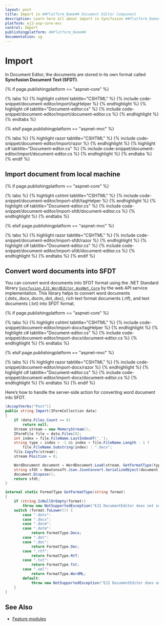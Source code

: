 ```yaml
---
layout: post
title: Import in ##Platform_Name## Document Editor Component
description: Learn here all about import in Syncfusion ##Platform_Name## Document Editor component of Syncfusion Essential JS 2 and more.
platform: ej2-asp-core-mvc
control: Import
publishingplatform: ##Platform_Name##
documentation: ug
---
```



# Import

In Document Editor, the documents are stored in its own format called **Syncfusion Document Text (SFDT)**.

{% if page.publishingplatform == "aspnet-core" %}

{% tabs %}
{% highlight cshtml tabtitle="CSHTML" %}
{% include code-snippet/document-editor/import/tagHelper %}
{% endhighlight %}
{% highlight c# tabtitle="Document-editor.cs" %}
{% include code-snippet/document-editor/import/document-editor.cs %}
{% endhighlight %}
{% endtabs %}

{% elsif page.publishingplatform == "aspnet-mvc" %}

{% tabs %}
{% highlight razor tabtitle="CSHTML" %}
{% include code-snippet/document-editor/import/razor %}
{% endhighlight %}
{% highlight c# tabtitle="Document-editor.cs" %}
{% include code-snippet/document-editor/import/document-editor.cs %}
{% endhighlight %}
{% endtabs %}
{% endif %}



## Import document from local machine

{% if page.publishingplatform == "aspnet-core" %}

{% tabs %}
{% highlight cshtml tabtitle="CSHTML" %}
{% include code-snippet/document-editor/import-sfdt/tagHelper %}
{% endhighlight %}
{% highlight c# tabtitle="Document-editor.cs" %}
{% include code-snippet/document-editor/import-sfdt/document-editor.cs %}
{% endhighlight %}
{% endtabs %}

{% elsif page.publishingplatform == "aspnet-mvc" %}

{% tabs %}
{% highlight razor tabtitle="CSHTML" %}
{% include code-snippet/document-editor/import-sfdt/razor %}
{% endhighlight %}
{% highlight c# tabtitle="Document-editor.cs" %}
{% include code-snippet/document-editor/import-sfdt/document-editor.cs %}
{% endhighlight %}
{% endtabs %}
{% endif %}



## Convert word documents into SFDT

You can convert word documents into SFDT format using the .NET Standard library [`Syncfusion.EJ2.WordEditor.AspNet.Core`](<https://www.nuget.org/packages/Syncfusion.EJ2.WordEditor.AspNet.Core/>) by the web API service implementation. This library helps to convert word documents (.dotx,.docx,.docm,.dot,.doc), rich text format documents (.rtf), and text documents (.txt) into SFDT format.

{% if page.publishingplatform == "aspnet-core" %}

{% tabs %}
{% highlight cshtml tabtitle="CSHTML" %}
{% include code-snippet/document-editor/import-docx/tagHelper %}
{% endhighlight %}
{% highlight c# tabtitle="Document-editor.cs" %}
{% include code-snippet/document-editor/import-docx/document-editor.cs %}
{% endhighlight %}
{% endtabs %}

{% elsif page.publishingplatform == "aspnet-mvc" %}

{% tabs %}
{% highlight razor tabtitle="CSHTML" %}
{% include code-snippet/document-editor/import-docx/razor %}
{% endhighlight %}
{% highlight c# tabtitle="Document-editor.cs" %}
{% include code-snippet/document-editor/import-docx/document-editor.cs %}
{% endhighlight %}
{% endtabs %}
{% endif %}



Here’s how to handle the server-side action for converting word document into SFDT.

```csharp
[AcceptVerbs("Post")]
public string Import(IFormCollection data)
{
    if (data.Files.Count == 0)
        return null;
    Stream stream = new MemoryStream();
    IFormFile file = data.Files[0];
    int index = file.FileName.LastIndexOf('.');
    string type = index > -1 && index < file.FileName.Length - 1 ?
        file.FileName.Substring(index) : ".docx";
    file.CopyTo(stream);
    stream.Position = 0;

    WordDocument document = WordDocument.Load(stream, GetFormatType(type.ToLower()));
    string sfdt = Newtonsoft.Json.JsonConvert.SerializeObject(document);
    document.Dispose();
    return sfdt;
}

internal static FormatType GetFormatType(string format)
{
    if (string.IsNullOrEmpty(format))
        throw new NotSupportedException("EJ2 DocumentEditor does not support this file format.");
    switch (format.ToLower()) {
        case ".dotx":
        case ".docx":
        case ".docm":
        case ".dotm":
            return FormatType.Docx;
        case ".dot":
        case ".doc":
            return FormatType.Doc;
        case ".rtf":
            return FormatType.Rtf;
        case ".txt":
            return FormatType.Txt;
        case ".xml":
            return FormatType.WordML;
        default:
            throw new NotSupportedException("EJ2 DocumentEditor does not support this file format.");
    }
}

```

## See Also

* [Feature modules](../document-editor/feature-module/)
